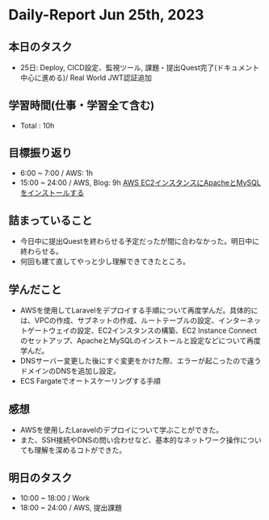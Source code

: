 # Daily-Report Jun 25th, 2023

## 本日のタスク
- 25日: Deploy, CICD設定、監視ツール, 課題・提出Quest完了(ドキュメント中心に進める)/ Real World JWT認証追加

## 学習時間(仕事・学習全て含む)
- Total : 10h

## 目標振り返り
- 6:00 ~ 7:00 / AWS: 1h
- 15:00 ~ 24:00 / AWS, Blog: 9h
[AWS EC2インスタンスにApacheとMySQLをインストールする](https://qiita.com/arihori13/items/c53ba055b0ec775fddc1)

## 詰まっていること
- 今日中に提出Questを終わらせる予定だったが間に合わなかった。明日中に終わらせる。
- 何回も建て直してやっと少し理解できてきたところ。

## 学んだこと
- AWSを使用してLaravelをデプロイする手順について再度学んだ。具体的には、VPCの作成、サブネットの作成、ルートテーブルの設定、インターネットゲートウェイの設定、EC2インスタンスの構築、EC2 Instance Connectのセットアップ、ApacheとMySQLのインストールと設定などについて再度学んだ。
- DNSサーバー変更した後にすぐ変更をかけた際、エラーが起こったので違うドメインのDNSを追加し設定。
- ECS Fargateでオートスケーリングする手順

## 感想
- AWSを使用したLaravelのデプロイについて学ぶことができた。
- また、SSH接続やDNSの問い合わせなど、基本的なネットワーク操作についても理解を深めるコトができた。


## 明日のタスク
- 10:00 ~ 18:00 / Work
- 18:00 ~ 24:00 / AWS, 提出課題